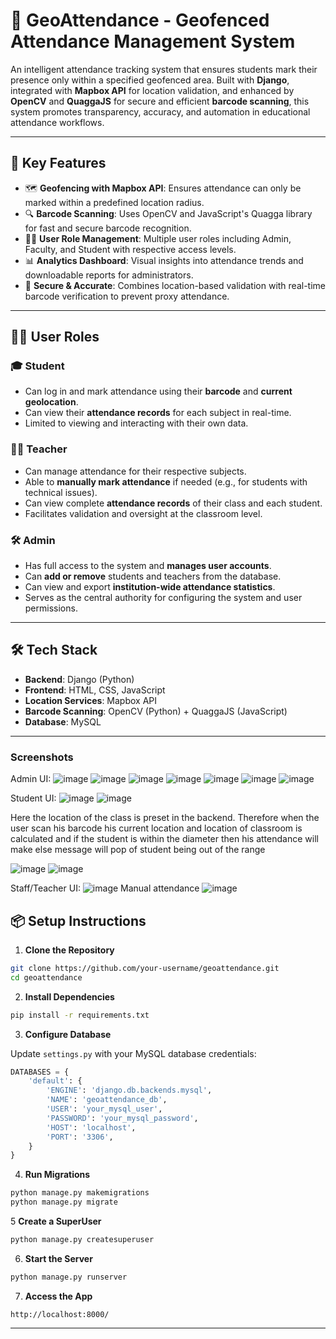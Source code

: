# 📍 GeoAttendance - Geofenced Attendance Management System

An intelligent attendance tracking system that ensures students mark their presence only within a specified geofenced area. Built with **Django**, integrated with **Mapbox API** for location validation, and enhanced by **OpenCV** and **QuaggaJS** for secure and efficient **barcode scanning**, this system promotes transparency, accuracy, and automation in educational attendance workflows.

---

## 🚀 Key Features

* 🗺️ **Geofencing with Mapbox API**: Ensures attendance can only be marked within a predefined location radius.
* 🔍 **Barcode Scanning**: Uses OpenCV and JavaScript's Quagga library for fast and secure barcode recognition.
* 🧑‍💼 **User Role Management**: Multiple user roles including Admin, Faculty, and Student with respective access levels.
* 📊 **Analytics Dashboard**: Visual insights into attendance trends and downloadable reports for administrators.
* 🔐 **Secure & Accurate**: Combines location-based validation with real-time barcode verification to prevent proxy attendance.

---

## 🧑‍🏫 User Roles

### 🎓 Student

* Can log in and mark attendance using their **barcode** and **current geolocation**.
* Can view their **attendance records** for each subject in real-time.
* Limited to viewing and interacting with their own data.

### 👩‍🏫 Teacher

* Can manage attendance for their respective subjects.
* Able to **manually mark attendance** if needed (e.g., for students with technical issues).
* Can view complete **attendance records** of their class and each student.
* Facilitates validation and oversight at the classroom level.

### 🛠️ Admin

* Has full access to the system and **manages user accounts**.
* Can **add or remove** students and teachers from the database.
* Can view and export **institution-wide attendance statistics**.
* Serves as the central authority for configuring the system and user permissions.

---

## 🛠️ Tech Stack

* **Backend**: Django (Python)
* **Frontend**: HTML, CSS, JavaScript
* **Location Services**: Mapbox API
* **Barcode Scanning**: OpenCV (Python) + QuaggaJS (JavaScript)
* **Database**: MySQL

---
### Screenshots 

Admin UI:
![image](https://github.com/user-attachments/assets/85b3e048-d610-4c8d-883a-cb94b8476aa2)
![image](https://github.com/user-attachments/assets/ef01c45a-cb0f-47da-8bbd-39085fd3721e)
![image](https://github.com/user-attachments/assets/49a69bf5-aa82-43df-bf33-92752df7e08a)
![image](https://github.com/user-attachments/assets/96826b31-32c0-4bf3-a6ce-678abc6eef45)
![image](https://github.com/user-attachments/assets/73c12d9e-f17f-4a5a-aaf1-23723b1f05c1)
![image](https://github.com/user-attachments/assets/1661ff85-3624-4bc4-8f14-a7c8e83248d8)
![image](https://github.com/user-attachments/assets/dd35a7b9-0358-4f5e-a939-17bdd73f42b2)

Student UI:
![image](https://github.com/user-attachments/assets/6e1c3ce7-bb1d-4924-899c-455443620d71)
![image](https://github.com/user-attachments/assets/46399832-366d-449e-8d96-7b685b5e9c58)

Here the location of the class is preset in the backend. Therefore when the user scan his barcode his current location and location of classroom is calculated and if the student is within the diameter then his attendance will make else message will pop of student being out of the range

![image](https://github.com/user-attachments/assets/f5a83530-21cb-483d-b7f0-eba8cb43680f)
![image](https://github.com/user-attachments/assets/7f646f38-7b69-4d50-a3ba-aca53e8db2d6)


Staff/Teacher UI:
![image](https://github.com/user-attachments/assets/149f8a10-2008-4986-b264-0a6c02a78f69)
Manual attendance
![image](https://github.com/user-attachments/assets/12eb0a99-b4e2-4f86-a19d-a7f2ed0a6b4e)







## 📦 Setup Instructions

1. **Clone the Repository**

```bash
git clone https://github.com/your-username/geoattendance.git
cd geoattendance
```

2. **Install Dependencies**

```bash
pip install -r requirements.txt
```

3. **Configure Database**

Update `settings.py` with your MySQL database credentials:

```python
DATABASES = {
    'default': {
        'ENGINE': 'django.db.backends.mysql',
        'NAME': 'geoattendance_db',
        'USER': 'your_mysql_user',
        'PASSWORD': 'your_mysql_password',
        'HOST': 'localhost',
        'PORT': '3306',
    }
}
```

4. **Run Migrations**

```bash
python manage.py makemigrations
python manage.py migrate
```
5 **Create a SuperUser**

```bash
python manage.py createsuperuser
```

6. **Start the Server**

```bash
python manage.py runserver
```

7. **Access the App**

```
http://localhost:8000/
```

---
